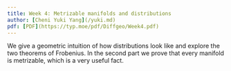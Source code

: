```yaml
---
title: Week 4: Metrizable manifolds and distributions
author: [Cheni Yuki Yang](/yuki.md)
pdf: [PDF](https://typ.moe/pdf/Diffgeo/Week4.pdf)
---
```


We give a geometric intuition of how distributions look like and explore the two theorems of Frobenius. In the second part we prove that every manifold is metrizable, which is a very useful fact.
